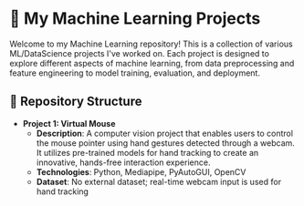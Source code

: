 # 🧠 My Machine Learning Projects

Welcome to my Machine Learning repository! This is a collection of various ML/DataScience projects I've worked on. Each project is designed to explore different aspects of machine learning, from data preprocessing and feature engineering to model training, evaluation, and deployment.

## 📁 Repository Structure

- **Project 1: Virtual Mouse**
  - **Description**: A computer vision project that enables users to control the mouse pointer using hand gestures detected through a webcam. It utilizes pre-trained models for hand tracking to create an innovative, hands-free interaction experience.
  - **Technologies**: Python, Mediapipe, PyAutoGUI, OpenCV
  - **Dataset**: No external dataset; real-time webcam input is used for hand tracking


